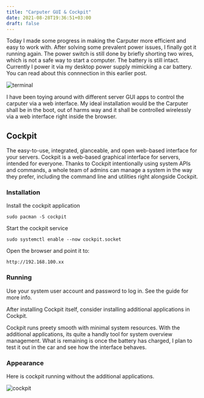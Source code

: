 ```yaml
---
title: "Carputer GUI & Cockpit"
date: 2021-08-28T19:36:51+03:00
draft: false
---
```

Today I made some progress in making the Carputer more efficient and
easy to work with. After solving some prevalent power issues, I finally
got it running again. The power switch is still done by briefly shorting
two wires, which is not a safe way to start a computer. The battery is still
intact. Currently I power it via my desktop power supply mimicking a car battery.
You can read about this connnection in this earlier post.

![terminal](/img/gnp/terminal.jpg)

I have been toying around with different server GUI apps to control the carputer
via a web interface. My ideal installation would be the Carputer shall be in the
boot, out of harms way and it shall be controlled wirelessly via a web interface right
inside the browser.

## Cockpit

The easy-to-use, integrated, glanceable, and open web-based interface for your servers. 
Cockpit is a web-based graphical interface for servers, intended for everyone. Thanks to Cockpit 
intentionally using system APIs and commands, a whole team of admins can manage a system in the 
way they prefer, including the command line and utilities right alongside Cockpit.

### Installation

Install the cockpit application

```
sudo pacman -S cockpit
```
Start the cockpit service

```
sudo systemctl enable --now cockpit.socket
```

Open the browser and point it to: 

```
http://192.168.100.xx
```

### Running

Use your system user account and password to log in. See the guide for more info.

After installing Cockpit itself, consider installing additional applications in Cockpit.

Cockpit runs preety smooth with minimal system resources. With the additional applications,
its quite a handly tool for system overview management. What is remaining is once the battery
has charged, I plan to test it out in the car and see how the interface behaves.

### Appearance

Here is cockpit running without the additional applications.

![cockpit](/img/gnp/cockpit.jpg)

